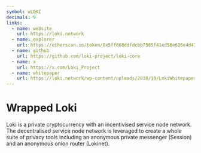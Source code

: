 ```yaml
---
symbol: wLOKI
decimals: 9
links:
  - name: website
    url: https://loki.network
  - name: explorer
    url: https://etherscan.io/token/0x5ff668ddfdcbb7505f41ed56e626e4d4719dcb26
  - name: github
    url: https://github.com/loki-project/loki-core
  - name: x
    url: https://x.com/Loki_Project
  - name: whitepaper
    url: https://loki.network/wp-content/uploads/2018/10/LokiWhitepaperV3_1.pdf
---
```


# Wrapped Loki

Loki is a private cryptocurrency with an incentivised service node network. The decentralised service node network is leveraged to create a whole suite of privacy tools including an anonymous private messenger (Session) and an anonymous onion router (Lokinet).
